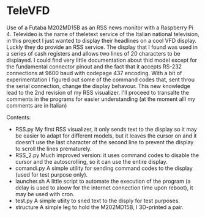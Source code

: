 # TeleVFD
Use of a Futaba M202MD15B as an RSS news monitor with a Raspberry Pi 4.
Televideo is the name of theletext service of the Italian national television, in this project I just wanted to display their headlines on a cool VFD display. Luckly they do provide an RSS service.
The display that I found was used in a series of cash registers and allows two lines of 20 characters to be displayed. I could find very little documentation about thid model except for the fundamental connector pinout and the fact that it accepts RS-232 connections at 9600 baud with codepage 437 encoding.
With a bit of experimentation I figured out some of the command codes that, sent throu the serial connection, change the display behavour.
This new knowledge lead to the 2nd revision of my RSS visualizer.
I'll proceed to transalte the comments in the programs for easier understanding (at the moment alll my comments are in Italian)

Contents:
- RSS.py      My first RSS visualizer, it only sends text to the display so it may be easier to adapt for different models, but it leaves the cursor on and it doesn't use the last character of the second line to prevent the display to scroll the lines prematurely.
- RSS_2.py    Much improved version: it uses command codes to disable the cursor and the autoscrolling, so it can use the entire display.
- comandi.py  A simple utility for sending command codes to the display (used for test purpose only).
- launcher.sh A little script to automate the execution of the program (a delay is used to aloow for the internet connection time upon reboot), it may be used with cron.
- test.py     A simple utiity to sned text to the disply for test purposes.
- structure   A simple leg to hold the M202MD15B, I 3D-printed a pair.
